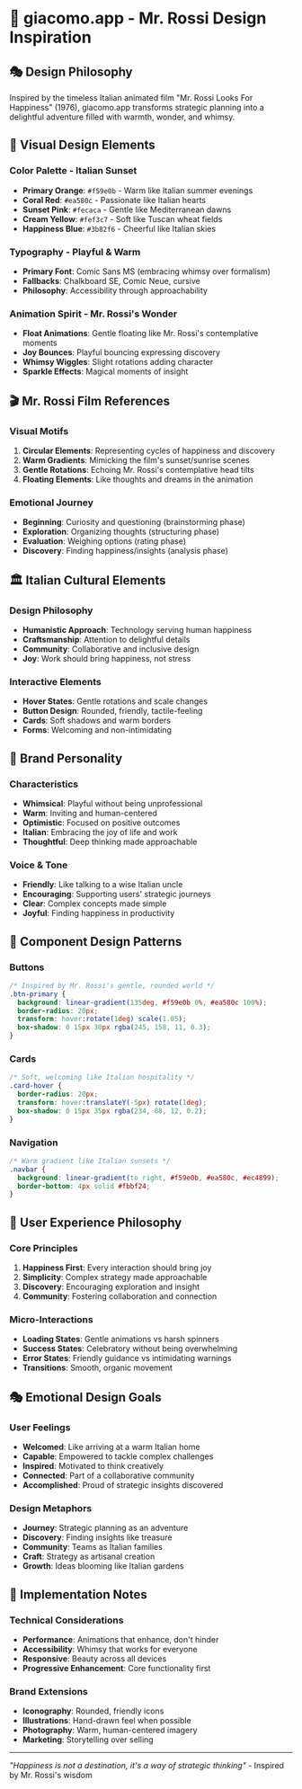 # 🎨 giacomo.app - Mr. Rossi Design Inspiration

## 🎭 Design Philosophy

Inspired by the timeless Italian animated film "Mr. Rossi Looks For Happiness" (1976), giacomo.app transforms strategic planning into a delightful adventure filled with warmth, wonder, and whimsy.

## 🎨 Visual Design Elements

### Color Palette - Italian Sunset
- **Primary Orange**: `#f59e0b` - Warm like Italian summer evenings
- **Coral Red**: `#ea580c` - Passionate like Italian hearts
- **Sunset Pink**: `#fecaca` - Gentle like Mediterranean dawns
- **Cream Yellow**: `#fef3c7` - Soft like Tuscan wheat fields
- **Happiness Blue**: `#3b82f6` - Cheerful like Italian skies

### Typography - Playful & Warm
- **Primary Font**: Comic Sans MS (embracing whimsy over formalism)
- **Fallbacks**: Chalkboard SE, Comic Neue, cursive
- **Philosophy**: Accessibility through approachability

### Animation Spirit - Mr. Rossi's Wonder
- **Float Animations**: Gentle floating like Mr. Rossi's contemplative moments
- **Joy Bounces**: Playful bouncing expressing discovery
- **Whimsy Wiggles**: Slight rotations adding character
- **Sparkle Effects**: Magical moments of insight

## 🎬 Mr. Rossi Film References

### Visual Motifs
1. **Circular Elements**: Representing cycles of happiness and discovery
2. **Warm Gradients**: Mimicking the film's sunset/sunrise scenes
3. **Gentle Rotations**: Echoing Mr. Rossi's contemplative head tilts
4. **Floating Elements**: Like thoughts and dreams in the animation

### Emotional Journey
- **Beginning**: Curiosity and questioning (brainstorming phase)
- **Exploration**: Organizing thoughts (structuring phase)
- **Evaluation**: Weighing options (rating phase)
- **Discovery**: Finding happiness/insights (analysis phase)

## 🏛️ Italian Cultural Elements

### Design Philosophy
- **Humanistic Approach**: Technology serving human happiness
- **Craftsmanship**: Attention to delightful details
- **Community**: Collaborative and inclusive design
- **Joy**: Work should bring happiness, not stress

### Interactive Elements
- **Hover States**: Gentle rotations and scale changes
- **Button Design**: Rounded, friendly, tactile-feeling
- **Cards**: Soft shadows and warm borders
- **Forms**: Welcoming and non-intimidating

## 🎯 Brand Personality

### Characteristics
- **Whimsical**: Playful without being unprofessional
- **Warm**: Inviting and human-centered
- **Optimistic**: Focused on positive outcomes
- **Italian**: Embracing the joy of life and work
- **Thoughtful**: Deep thinking made approachable

### Voice & Tone
- **Friendly**: Like talking to a wise Italian uncle
- **Encouraging**: Supporting users' strategic journeys
- **Clear**: Complex concepts made simple
- **Joyful**: Finding happiness in productivity

## 🎨 Component Design Patterns

### Buttons
```css
/* Inspired by Mr. Rossi's gentle, rounded world */
.btn-primary {
  background: linear-gradient(135deg, #f59e0b 0%, #ea580c 100%);
  border-radius: 20px;
  transform: hover:rotate(1deg) scale(1.05);
  box-shadow: 0 15px 30px rgba(245, 158, 11, 0.3);
}
```

### Cards
```css
/* Soft, welcoming like Italian hospitality */
.card-hover {
  border-radius: 20px;
  transform: hover:translateY(-5px) rotate(1deg);
  box-shadow: 0 15px 35px rgba(234, 88, 12, 0.2);
}
```

### Navigation
```css
/* Warm gradient like Italian sunsets */
.navbar {
  background: linear-gradient(to right, #f59e0b, #ea580c, #ec4899);
  border-bottom: 4px solid #fbbf24;
}
```

## 🌟 User Experience Philosophy

### Core Principles
1. **Happiness First**: Every interaction should bring joy
2. **Simplicity**: Complex strategy made approachable
3. **Discovery**: Encouraging exploration and insight
4. **Community**: Fostering collaboration and connection

### Micro-Interactions
- **Loading States**: Gentle animations vs harsh spinners
- **Success States**: Celebratory without being overwhelming
- **Error States**: Friendly guidance vs intimidating warnings
- **Transitions**: Smooth, organic movement

## 🎭 Emotional Design Goals

### User Feelings
- **Welcomed**: Like arriving at a warm Italian home
- **Capable**: Empowered to tackle complex challenges
- **Inspired**: Motivated to think creatively
- **Connected**: Part of a collaborative community
- **Accomplished**: Proud of strategic insights discovered

### Design Metaphors
- **Journey**: Strategic planning as an adventure
- **Discovery**: Finding insights like treasure
- **Community**: Teams as Italian families
- **Craft**: Strategy as artisanal creation
- **Growth**: Ideas blooming like Italian gardens

## 🚀 Implementation Notes

### Technical Considerations
- **Performance**: Animations that enhance, don't hinder
- **Accessibility**: Whimsy that works for everyone
- **Responsive**: Beauty across all devices
- **Progressive Enhancement**: Core functionality first

### Brand Extensions
- **Iconography**: Rounded, friendly icons
- **Illustrations**: Hand-drawn feel when possible
- **Photography**: Warm, human-centered imagery
- **Marketing**: Storytelling over selling

---

*"Happiness is not a destination, it's a way of strategic thinking"* - Inspired by Mr. Rossi's wisdom